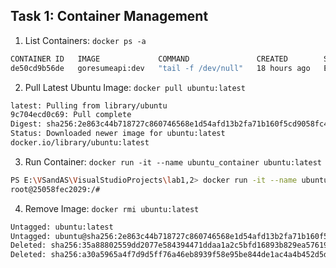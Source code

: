 ## Task 1: Container Management

1. List Containers:
```docker ps -a```
```sh
CONTAINER ID   IMAGE             COMMAND               CREATED        STATUS                       PORTS                                           NAMES
de50cd9b56de   goresumeapi:dev   "tail -f /dev/null"   18 hours ago   Exited (255) 2 minutes ago   0.0.0.0:32768->80/tcp, 0.0.0.0:32769->443/tcp   GOResume.API
```
2. Pull Latest Ubuntu Image:
```docker pull ubuntu:latest ```

```sh
latest: Pulling from library/ubuntu
9c704ecd0c69: Pull complete
Digest: sha256:2e863c44b718727c860746568e1d54afd13b2fa71b160f5cd9058fc436217b30
Status: Downloaded newer image for ubuntu:latest
docker.io/library/ubuntu:latest
```

3. Run Container:
```docker run -it --name ubuntu_container ubuntu:latest ```
``` sh
PS E:\VSandAS\VisualStudioProjects\lab1,2> docker run -it --name ubuntu_container ubuntu:latest
root@25058fec2029:/# 
```

4. Remove Image:
```docker rmi ubuntu:latest```
```sh
Untagged: ubuntu:latest
Untagged: ubuntu@sha256:2e863c44b718727c860746568e1d54afd13b2fa71b160f5cd9058fc436217b30
Deleted: sha256:35a88802559dd2077e584394471ddaa1a2c5bfd16893b829ea57619301eb3908
Deleted: sha256:a30a5965a4f7d9d5ff76a46eb8939f58e95be844de1ac4a4b452d5d31158fdea
```
